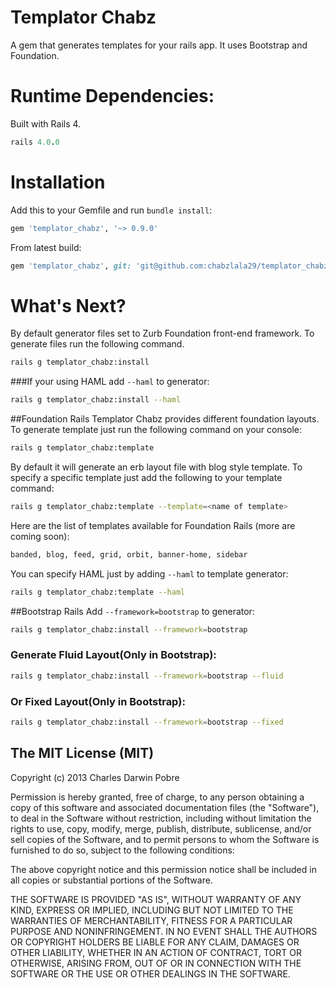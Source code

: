 # Templator Chabz

A gem that generates templates for your rails app. It uses Bootstrap and Foundation.

# Runtime Dependencies:
Built with Rails 4.
```ruby
rails 4.0.0
```

# Installation

Add this to your Gemfile and run ```bundle install```:

```ruby
gem 'templator_chabz', '~> 0.9.0'
```
From latest build:
  
```ruby
gem 'templator_chabz', git: 'git@github.com:chabzlala29/templator_chabz.git'
```

# What's Next?

By default generator files set to Zurb Foundation front-end framework. To generate files run the following command.
```bash
rails g templator_chabz:install  
```

###If your using HAML add ```--haml``` to generator:
```bash
rails g templator_chabz:install --haml
```
##Foundation Rails
Templator Chabz provides different foundation layouts. To generate template just run the following command on your console:

```bash
rails g templator_chabz:template
```
By default it will generate an erb layout file with blog style template. To specify a specific template just add the following to your template command:
```bash
rails g templator_chabz:template --template=<name of template>
```
Here are the list of templates available for Foundation Rails (more are coming soon):
```bash
banded, blog, feed, grid, orbit, banner-home, sidebar
```

You can specify HAML just by adding ```--haml``` to template generator:
```bash
rails g templator_chabz:template --haml
```

##Bootstrap Rails
Add ```--framework=bootstrap``` to generator:
```bash
rails g templator_chabz:install --framework=bootstrap
```

### Generate Fluid Layout(Only in Bootstrap):
```bash
rails g templator_chabz:install --framework=bootstrap --fluid
```

### Or Fixed Layout(Only in Bootstrap):
```bash
rails g templator_chabz:install --framework=bootstrap --fixed
```
## The MIT License (MIT)

Copyright (c) 2013 Charles Darwin Pobre

Permission is hereby granted, free of charge, to any person obtaining a copy of
this software and associated documentation files (the "Software"), to deal in
the Software without restriction, including without limitation the rights to
use, copy, modify, merge, publish, distribute, sublicense, and/or sell copies of
the Software, and to permit persons to whom the Software is furnished to do so,
subject to the following conditions:

The above copyright notice and this permission notice shall be included in all
copies or substantial portions of the Software.

THE SOFTWARE IS PROVIDED "AS IS", WITHOUT WARRANTY OF ANY KIND, EXPRESS OR
IMPLIED, INCLUDING BUT NOT LIMITED TO THE WARRANTIES OF MERCHANTABILITY, FITNESS
FOR A PARTICULAR PURPOSE AND NONINFRINGEMENT. IN NO EVENT SHALL THE AUTHORS OR
COPYRIGHT HOLDERS BE LIABLE FOR ANY CLAIM, DAMAGES OR OTHER LIABILITY, WHETHER
IN AN ACTION OF CONTRACT, TORT OR OTHERWISE, ARISING FROM, OUT OF OR IN
CONNECTION WITH THE SOFTWARE OR THE USE OR OTHER DEALINGS IN THE SOFTWARE.
